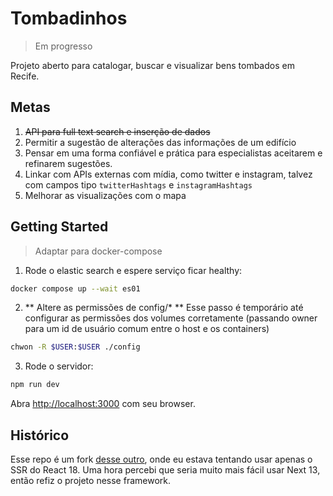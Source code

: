 # Tombadinhos

> Em progresso

Projeto aberto para catalogar, buscar e visualizar bens tombados em Recife.

## Metas

1. ~~API para full text search e inserção de dados~~
2. Permitir a sugestão de alterações das informações de um edifício
3. Pensar em uma forma confiável e prática para especialistas aceitarem
   e refinarem sugestões.
4. Linkar com APIs externas com mídia, como twitter e instagram, talvez
   com campos tipo `twitterHashtags` e `instagramHashtags`
5. Melhorar as visualizações com o mapa

## Getting Started

> Adaptar para docker-compose

1. Rode o elastic search e espere serviço ficar healthy:

```bash
docker compose up --wait es01
```

2. ** Altere as permissões de config/* **
Esse passo é temporário até configurar as permissões dos volumes corretamente (passando owner
para um id de usuário comum entre o host e os containers)

```bash
chwon -R $USER:$USER ./config
```


3. Rode o servidor:

```bash
npm run dev
```

Abra [http://localhost:3000](http://localhost:3000) com seu browser.

## Histórico

Esse repo é um fork [desse outro](https://github.com/vitorcodesalittle/atlas), onde eu estava tentando usar apenas o SSR do React 18.
Uma hora percebi que seria muito mais fácil usar Next 13, então refiz o projeto nesse framework.
